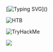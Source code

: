 
[![Typing SVG](https://readme-typing-svg.demolab.com?font=Terminess+Nerd+Font+Mono&size=20&duration=2000&pause=500&color=49F7B6&background=FFFFFF00&vCenter=true&random=true&width=540&height=40&lines=Hallo%2C+it's+Ali!;Training+my+bots+with+a+stick;Studying+the+art+of+hacking;Spamming,+cracking,+hashing;Patching+security+holes;Scraping+and+dissecting+malware;Cybersecurity+challenges+solved+%3D+0;Surfing+through+networks;Staying+anonymous;Breaching...;Developing+malicious+scripts;Teaching+my+AI;Using+cryptography+and+mathematics;Engineering+computer+architectures;Creating+robots;Leveling+up!;Designing,+Inventing,+Investing;Grinding;Smiling;Dreaming;Still+learning;Commiting+to+repositories;Bug+Bounty+Hunting;Researching+and+reporting;Listening+folk+music;Playing+video+games;Pirating+and+torrenting;Managing+data;Collecting+certifications+like+pokemons;Seeking+greatness.)]()

![HTB](https://www.hackthebox.eu/badge/image/1050032)

![TryHackMe](https://tryhackme-badges.s3.amazonaws.com/TheGreatFable.png)

[![](https://skillicons.dev/icons?i=c,python,java,javascript,php,bash,powershell,visualstudio,linux,windows)]()

